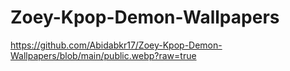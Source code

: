 # Zoey-Kpop-Demon-Wallpapers

https://github.com/Abidabkr17/Zoey-Kpop-Demon-Wallpapers/blob/main/public.webp?raw=true
